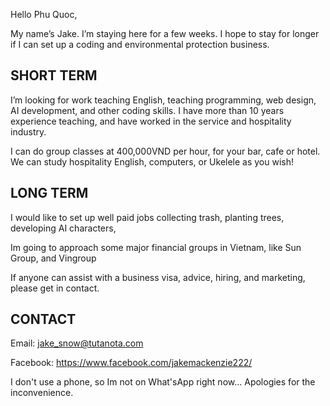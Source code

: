 Hello Phu Quoc,

My name’s Jake. I’m staying here for a few weeks. I hope to stay for longer if I can set up a coding and environmental protection business. 

## SHORT TERM

I’m looking for work teaching English, teaching programming, web design, AI development, and other coding skills. I have more than 10 years experience teaching, and have worked in the service and hospitality industry. 

I can do group classes at 400,000VND per hour, for your bar, cafe or hotel. We can study hospitality English, computers, or Ukelele as you wish!

## LONG TERM   

I would like to set up well paid jobs collecting trash, planting trees, developing AI characters,  

Im going to approach some major financial groups in Vietnam, like Sun Group, and Vingroup

If anyone can assist with a business visa, advice, hiring, and marketing, please get in contact. 

## CONTACT

Email: jake_snow@tutanota.com

Facebook: https://www.facebook.com/jakemackenzie222/ 

I don't use a phone, so Im not on What'sApp right now... Apologies for the inconvenience.  

